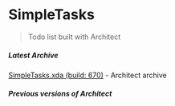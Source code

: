 SimpleTasks
===========
> Todo list built with Architect


##### Latest Archive
[SimpleTasks.xda (build: 670)](http://cdn.sencha.com/architect/examples/simpletasks/SimpleTasks.xda) - Architect archive

##### Previous versions of Architect


